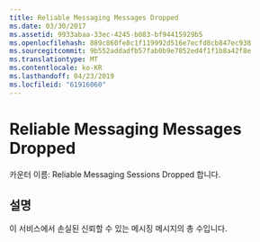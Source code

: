 ```yaml
---
title: Reliable Messaging Messages Dropped
ms.date: 03/30/2017
ms.assetid: 9933abaa-33ec-4245-b083-bf94415929b5
ms.openlocfilehash: 889c860fe8c1f119992d516e7ecfd8cb847ec938
ms.sourcegitcommit: 9b552addadfb57fab0b9e7852ed4f1f1b8a42f8e
ms.translationtype: MT
ms.contentlocale: ko-KR
ms.lasthandoff: 04/23/2019
ms.locfileid: "61916060"
---
```

# <a name="reliable-messaging-messages-dropped"></a>Reliable Messaging Messages Dropped
카운터 이름: Reliable Messaging Sessions Dropped 합니다.  
  
## <a name="description"></a>설명  
 이 서비스에서 손실된 신뢰할 수 있는 메시징 메시지의 총 수입니다.
